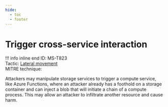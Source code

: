 ```yaml
---
hide:
  - toc
  - footer
---
```


# Trigger cross-service interaction

!!! info inline end
    ID: MS-T823<br>
    Tactic: [Lateral movement](../tactics/LateralMovement/index.md) <br>
    MITRE technique: 

Attackers may manipulate storage services to trigger a compute service, like Azure Functions, where an attacker already has a foothold on a storage container and can inject a blob that will initiate a chain of a compute process. This may allow an attacker to infiltrate another resource and cause harm.
